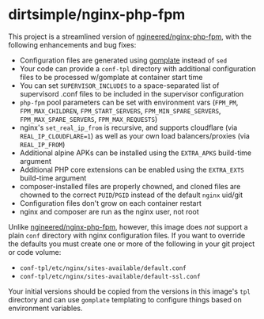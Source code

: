 # dirtsimple/nginx-php-fpm

This project is a streamlined version of [ngineered/nginx-php-fpm](https://github.com/ngineered/nginx-php-fpm), with the following enhancements and bug fixes:

* Configuration files are generated using [gomplate](https://github.com/hairyhenderson/gomplate) instead of `sed`
* Your code can provide a `conf-tpl` directory with additional configuration files to be processed w/gomplate at container start time
* You can set `SUPERVISOR_INCLUDES` to a space-separated list of supervisord .conf files to be included in the supervisor configuration
* `php-fpm` pool parameters can be set with environment vars (`FPM_PM`, `FPM_MAX_CHILDREN`, `FPM_START_SERVERS`, `FPM_MIN_SPARE_SERVERS`, `FPM_MAX_SPARE_SERVERS`, `FPM_MAX_REQUESTS`)
* nginx's `set_real_ip_from` is recursive, and supports cloudflare (via `REAL_IP_CLOUDFLARE=1`) as well as your own load balancers/proxies (via `REAL_IP_FROM`)
* Additional alpine APKs can be installed using the `EXTRA_APKS` build-time argument
* Additional PHP core extensions can be enabled using the `EXTRA_EXTS` build-time argument
* composer-installed files are properly chowned, and cloned files are chowned to the correct `PUID`/`PGID` instead of the default `nginx` uid/git
* Configuration files don't grow on each container restart
* nginx and composer are run as the nginx user, not root

Unlike  [ngineered/nginx-php-fpm](https://github.com/ngineered/nginx-php-fpm), however, this image does *not* support a plain `conf` directory with nginx configuration files.  If you want to override the defaults you must create one or more of the following in your git project or code volume:

*  `conf-tpl/etc/nginx/sites-available/default.conf`
*  `conf-tpl/etc/nginx/sites-available/default-ssl.conf`

Your initial versions should be copied from the versions in this image's `tpl` directory and can use `gomplate` templating to configure things based on environment variables.